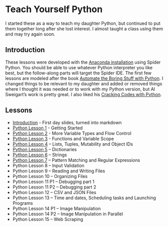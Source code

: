 # Teach Yourself Python
I started these as a way to teach my daughter Python, but continued to put them together long after she lost interest. I almost taught a class using them and may try again soon.

## Introduction
These lessons were developed with the [Anaconda installation](https://www.anaconda.com/products/distribution) using Spider Python. You should be able to use whatever Python interpreter you like best, but the follow-along parts will target the Spider IDE. The first few lessons are modeled after the book [Automate the Boring Stuff with Python](https://automatetheboringstuff.com/). I changed things to be relevant to my daughter and added or removed things where I thought it was needed or to work with my Python version, but Al Sweigart’s work is pretty great. I also liked his [Cracking Codes with Python](https://inventwithpython.com/cracking/).

## Lessons
* [Introduction](lesson00.md) - First day slides, turned into markdown
* [Python Lesson 1](lesson01.md) - Getting Started
* [Python Lesson 2](lesson02.md) - More Variable Types and Flow Control
* [Python Lesson 3](lesson03.md) - Functions and Variable Scope
* [Python Lesson 4](lesson04.md) – Lists, Tuples, Mutability and Object IDs
* [Python Lesson 5](lesson05.md) – Dictionaries
* [Python Lesson 6](lesson06.md) – Strings
* [Python Lesson 7](lesson07.md) – Pattern Matching and Regular Expressions
* Python Lesson 8 – Input Validation
* Python Lesson 9 – Reading and Writing Files
* Python Lesson 10 – Organizing Files
* Python Lesson 11 P1 – Debugging part 1
* Python Lesson 11 P2 – Debugging part 2
* Python Lesson 12 – CSV and JSON Files
* Python Lesson 13 – Time and dates, Scheduling tasks and Launching Programs
* Python Lesson 14 P1 – Image Manipulation
* Python Lesson 14 P2 – Image Manipulation in Parallel
* Python Lesson 15 – Web Scraping
